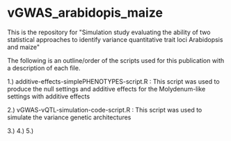 # vGWAS_arabidopis_maize
This is the repository for "Simulation study evaluating the ability of two statistical approaches to identify variance quantitative trait loci Arabidopsis and maize" 

The following is an outline/order of the scripts used for this publication with a description of each file.

1.) additive-effects-simplePHENOTYPES-script.R : This script was used to produce the null settings and additive effects for the Molydenum-like settings with additive effects

2.) vGWAS-vQTL-simulation-code-script.R : This script was used to simulate the variance genetic architectures

3.)
4.)
5.)
